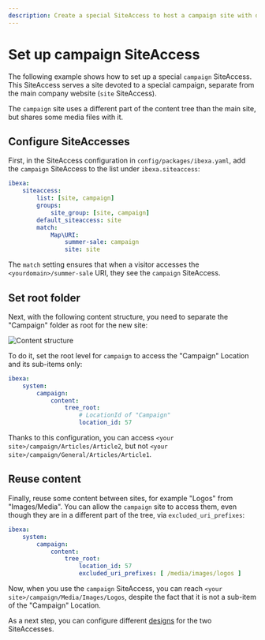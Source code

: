 ```yaml
---
description: Create a special SiteAccess to host a campaign site with different content subtree.
---
```


# Set up campaign SiteAccess

The following example shows how to set up a special `campaign` SiteAccess.
This SiteAccess serves a site devoted to a special campaign, separate from the main company website (`site` SiteAccess).

The `campaign` site uses a different part of the content tree than the main site, but shares some media files with it.

## Configure SiteAccesses

First, in the SiteAccess configuration in `config/packages/ibexa.yaml`,
add the `campaign` SiteAccess to the list under `ibexa.siteaccess`:

``` yaml
ibexa:
    siteaccess:
        list: [site, campaign]
        groups:
            site_group: [site, campaign]
        default_siteaccess: site
        match:
            Map\URI:
                summer-sale: campaign
                site: site
```

The `match` setting ensures that when a visitor accesses the `<yourdomain>/summer-sale` URI,
they see the `campaign` SiteAccess.

## Set root folder

Next, with the following content structure, you need to separate the "Campaign" folder as root for the new site:

![Content structure](../img/config_content_structure.png "Content structure")

To do it, set the root level for `campaign` to access the "Campaign" Location and its sub-items only:

``` yaml
ibexa:
    system:
        campaign:
            content:
                tree_root:
                    # LocationId of "Campaign"
                    location_id: 57
```

Thanks to this configuration, you can access `<your site>/campaign/Articles/Article2`,
but not `<your site>/campaign/General/Articles/Article1`.

## Reuse content

Finally, reuse some content between sites, for example "Logos" from "Images/Media".
You can allow the `campaign` site to access them, even though they are in a different part of the tree, via `excluded_uri_prefixes`:

``` yaml
ibexa:
    system:
        campaign:
            content:
                tree_root:
                    location_id: 57
                    excluded_uri_prefixes: [ /media/images/logos ]
```

Now, when you use the `campaign` SiteAccess, you can reach `<your site>/campaign/Media/Images/Logos`,
despite the fact that it is not a sub-item of the "Campaign" Location.

As a next step, you can configure different [designs](../content_rendering/design_engine/design_engine.md)
for the two SiteAccesses.
